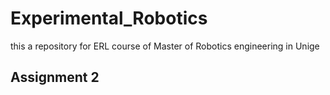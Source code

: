# Experimental_Robotics
this a repository for ERL course of Master of Robotics engineering in Unige

## Assignment 2
